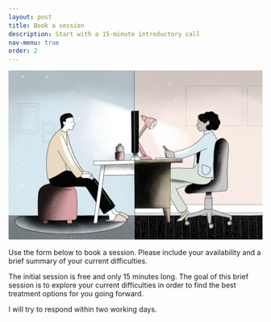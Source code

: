 ```yaml
---
layout: post
title: Book a session
description: Start with a 15-minute introductory call
nav-menu: true
order: 2
---
```


<img src="assets/images/therapy.jpg">

Use the form below to book a session. Please include your availability and a brief summary of your current difficulties.

The initial session is free and only 15 minutes long. The goal of this brief session is to explore your current difficulties in order to find the best treatment options for you going forward.

I will try to respond within two working days. 